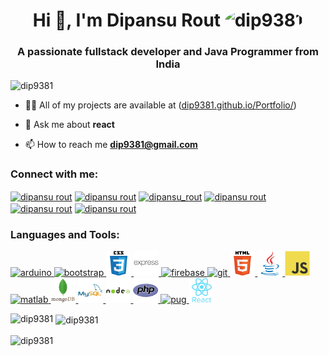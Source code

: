 <h1 align="center">Hi 👋, I'm Dipansu Rout <img style="border-radius:50%" src="https://img.freepik.com/free-vector/hacker-operating-laptop-cartoon-icon-illustration-technology-icon-concept-isolated-flat-cartoon-style_138676-2387.jpg?w=740&t=st=1687102200~exp=1687102800~hmac=63a9e2e7a6c3df79306641d132ad8363566f7a5b9479d0787bb7c08efc1be754" alt="dip9381" width='100' /></h1>
<h3 align="center">A passionate fullstack developer and Java Programmer from India</h3>

<p align="left"> <img src="https://komarev.com/ghpvc/?username=dip9381&label=Profile%20views&color=0e75b6&style=flat" alt="dip9381" /> </p>

- 👨‍💻 All of my projects are available at ([dip9381.github.io/Portfolio/](https://dip9381.github.io/Portfolio/))

- 💬 Ask me about **react**

- 📫 How to reach me **dip9381@gmail.com**

<h3 align="left">Connect with me:</h3>
<p align="left">
<a href="https://www.linkedin.com/in/dipansu-rout-74669a238/" target="blank"><img align="center" src="https://cdn1.iconfinder.com/data/icons/logotypes/32/circle-linkedin-512.png" alt="dipansu rout"  width="40" /></a>
<a href="https://www.facebook.com/dip.ansu.5" target="blank"><img align="center" src="https://cdn1.iconfinder.com/data/icons/logotypes/32/circle-facebook_-512.png" alt="dipansu rout"  width="40" /></a>
<a href="https://www.instagram.com/dipansu_rout/" target="blank"><img align="center" src="https://cdn3.iconfinder.com/data/icons/2018-social-media-logotypes/1000/2018_social_media_popular_app_logo_instagram-512.png" alt="dipansu_rout" width="40" /></a>
<a href="https://www.hackerrank.com/dipansu_rout" target="blank"><img align="center" src="https://cdn4.iconfinder.com/data/icons/logos-and-brands/512/160_Hackerrank_logo_logos-512.png" alt="dipansu rout"  width="40" /></a>
<a href="https://leetcode.com/dipansu_rout/" target="blank"><img align="center" src="https://cdn.icon-icons.com/icons2/2530/PNG/512/leetcode_button_icon_151892.png" alt="dipansu rout" height='30' width="90" /></a>
<a href="https://auth.geeksforgeeks.org/user/dip9381" target="blank"><img align="center" src="https://img.icons8.com/?size=512&id=AbQBhN9v62Ob&format=png" alt="dipansu rout"  width="30" /></a>
</p>

<h3 align="left">Languages and Tools:</h3>
<p align="left"> <a href="https://www.arduino.cc/" target="_blank" rel="noreferrer"> <img src="https://cdn.worldvectorlogo.com/logos/arduino-1.svg" alt="arduino" width="40" height="40"/> </a> <a href="https://getbootstrap.com" target="_blank" rel="noreferrer"> <img src="https://cdn1.iconfinder.com/data/icons/flat-and-simple-part-1/128/bootstrap-512.png" alt="bootstrap" width="40" height="40"/> </a> <a href="https://www.w3schools.com/css/" target="_blank" rel="noreferrer"> <img src="https://raw.githubusercontent.com/devicons/devicon/master/icons/css3/css3-original-wordmark.svg" alt="css3" width="40" height="40"/> </a> <a href="https://expressjs.com" target="_blank" rel="noreferrer"> <img src="https://raw.githubusercontent.com/devicons/devicon/master/icons/express/express-original-wordmark.svg" alt="express" width="40" height="40"/> </a> <a href="https://firebase.google.com/" target="_blank" rel="noreferrer"> <img src="https://www.vectorlogo.zone/logos/firebase/firebase-icon.svg" alt="firebase" width="40" height="40"/> </a> <a href="https://git-scm.com/" target="_blank" rel="noreferrer"> <img src="https://www.vectorlogo.zone/logos/git-scm/git-scm-icon.svg" alt="git" width="40" height="40"/> </a> <a href="https://www.w3.org/html/" target="_blank" rel="noreferrer"> <img src="https://raw.githubusercontent.com/devicons/devicon/master/icons/html5/html5-original-wordmark.svg" alt="html5" width="40" height="40"/> </a> <a href="https://www.java.com" target="_blank" rel="noreferrer"> <img src="https://raw.githubusercontent.com/devicons/devicon/master/icons/java/java-original.svg" alt="java" width="40" height="40"/> </a> <a href="https://developer.mozilla.org/en-US/docs/Web/JavaScript" target="_blank" rel="noreferrer"> <img src="https://raw.githubusercontent.com/devicons/devicon/master/icons/javascript/javascript-original.svg" alt="javascript" width="40" height="40"/> </a> <a href="https://www.mathworks.com/" target="_blank" rel="noreferrer"> <img src="https://upload.wikimedia.org/wikipedia/commons/2/21/Matlab_Logo.png" alt="matlab" width="40" height="40"/> </a> <a href="https://www.mongodb.com/" target="_blank" rel="noreferrer"> <img src="https://raw.githubusercontent.com/devicons/devicon/master/icons/mongodb/mongodb-original-wordmark.svg" alt="mongodb" width="40" height="40"/> </a> <a href="https://www.mysql.com/" target="_blank" rel="noreferrer"> <img src="https://raw.githubusercontent.com/devicons/devicon/master/icons/mysql/mysql-original-wordmark.svg" alt="mysql" width="40" height="40"/> </a> <a href="https://nodejs.org" target="_blank" rel="noreferrer"> <img src="https://raw.githubusercontent.com/devicons/devicon/master/icons/nodejs/nodejs-original-wordmark.svg" alt="nodejs" width="40" height="40"/> </a> <a href="https://www.php.net" target="_blank" rel="noreferrer"> <img src="https://raw.githubusercontent.com/devicons/devicon/master/icons/php/php-original.svg" alt="php" width="40" height="40"/> </a> <a href="https://pugjs.org" target="_blank" rel="noreferrer"> <img src="https://cdn.worldvectorlogo.com/logos/pug.svg" alt="pug" width="40" height="40"/> </a> <a href="https://reactjs.org/" target="_blank" rel="noreferrer"> <img src="https://raw.githubusercontent.com/devicons/devicon/master/icons/react/react-original-wordmark.svg" alt="react" width="40" height="40"/> </a> </p>

<p><img align="left" src="https://github-readme-stats.vercel.app/api/top-langs?username=dip9381&show_icons=true&locale=en&layout=compact" alt="dip9381" /></p>

<p>&nbsp;<img align="center" src="https://github-readme-stats.vercel.app/api?username=dip9381&show_icons=true&locale=en" alt="dip9381" /></p>

<p><img align="center" src="https://github-readme-streak-stats.herokuapp.com/?user=dip9381&" alt="dip9381" /></p>
